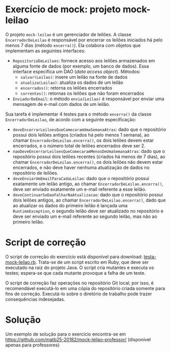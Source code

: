 # Exercício de mock: projeto mock-leilao

O projeto `mock-leilao` é um gerenciador de leilões. A classe `EncerradorDeLeilao` é responsável por encerrar os leilões iniciados há pelo menos 7 dias (método `encerra()`). Ela colabora com objetos que implementam as seguintes interfaces: 

- `RepositorioDeLeiloes`: fornece acesso aos leilões armazenados em alguma fonte de dados (por exemplo, um banco de dados). Essa interface especifica um DAO (*data access object*). Métodos:
    - `salvar(Leilao)`: insere um leilão na fonte de dados
    - `atualiza(Leilao)`: atualiza os dados de um leilão
    - `encerrados()`: retorna os leilões encerrados
    - `correntes()`: retornas os leilões que não foram encerrados
- `EnviadorDeEmail`: o método `envia(Leilao)` é responsável por enviar uma mensagem de e-mail com dados de um leilão.

Sua tarefa é implementar 4 testes para o método `encerra()` da classe `EncerradorDeLeilao`, de acordo com a seguinte especificação:

- `deveEncerrarLeiloesQueComecaramUmaSemanaAtras`: dado que o repositório possui dois leilões antigos (criados há pelo menos 1 semana), ao chamar `EncerradorDeLeilao.encerra()`, os dois leilões devem estar encerrados, e o número total de leilões encerrados deve ser 2.
- `naoDeveEncerrarLeiloesQueComecaramMenosDeUmaSemanaAtras`: dado que o repositório possui dois leilões recentes (criados há menos de 7 dias), ao chamar `EncerradorDeLeilao.encerra()`, os dois leilões não devem estar encerrados, e não deve haver nenhuma atualização de dados no repositório de leilões.
- `deveEnviarUmEmailParaCadaLeilao`: dado que o repositório possui exatamente um leilão antigo, ao chamar `EncerradorDeLeilao.encerra()`, deve ser enviado exatamente um e-mail referente a esse leilão.
- `deveContinuarSeDaoFalharNaAtualizacao`: dado que o repositório possui dois leilões antigos, ao chamar `EncerradorDeLeilao.encerra()`, dado que ao atualizar os dados do primeiro leilão é lançada uma `RuntimeException`, o segundo leilão deve ser atualizado no repositório e deve ser enviado um e-mail referente ao segundo leilão, mas não ao primeiro leilão.

# Script de correção

O script de correção do exercício está disponível para download: [testa-mock-leilao.rb](testa-mock-leilao.rb). Trata-se de um script escrito em Ruby, que deve ser executado na raiz do projeto Java. O script cria mutantes e executa os testes; espera-se que cada mutante provoque a falha de um teste.

O script de correção faz operações no repositório Git local; por isso, é recomendável executá-lo em uma cópia do repositório criada somente para fins de correção. Executá-lo sobre o diretório de trabalho pode trazer consequências indesejadas.

# Solução

Um exemplo de solução para o exercício encontra-se em <https://github.com/matb25-20182/mock-leilao-professor/> (disponível apenas para professores)
